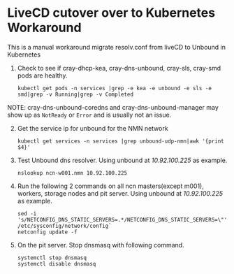 # LiveCD cutover over to Kubernetes Workaround
This is a manual workaround migrate resolv.conf from liveCD to Unbound in Kubernetes

1. Check to see if cray-dhcp-kea, cray-dns-unbound,  cray-sls, cray-smd pods are healthy.

   ```
   kubectl get pods -n services |grep -e kea -e unbound -e sls -e smd|grep -v Running|grep -v Completed
   ```
NOTE: cray-dns-unbound-coredns and cray-dns-unbound-manager may show up as `NotReady` or `Error` and is usually not an issue. 
  

2. Get the service ip for unbound for the NMN network

   ```
   kubectl get services -n services |grep unbound-udp-nmn|awk '{print $4}'
   ```
3. Test Unbound dns resolver. Using unbound at _10.92.100.225_ as example.
   ```
   nslookup ncn-w001.nmn 10.92.100.225
   ```
4. Run the following 2 commands on all ncn masters(except m001), workers, storage nodes and pit server. 
Using unbound at _10.92.100.225_ as example.

   ```
   sed -i 's/NETCONFIG_DNS_STATIC_SERVERS=.*/NETCONFIG_DNS_STATIC_SERVERS=\"'"10.92.100.225"'\"/' /etc/sysconfig/network/config`
   netconfig update -f
   ```
5. On the pit server.  Stop dnsmasq with following command.
   ```
   systemctl stop dnsmasq
   systemctl disable dnsmasq
   ```
